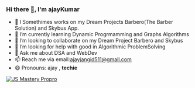 ### Hi there :pray:, I'm **ajayKumar**

- 🔭 I Somethimes works on my Dream Projects Barbero(The Barber Solution) and Skybus App.
- 🌱 I’m currently learning Dynamic Progrmamming and Graphs Algorithms
- 👯 I’m looking to collaborate on my Dream Project Barbero and Skybus
- 🤔 I’m looking for help with good in Algorithmic ProblemSolving
- 💬 Ask me about DSA and WebDev
- 📫 Reach me via email:ajayjangid511@gmail.com
- 😄 Pronouns: ajay , **techie** 

[![JS Mastery Propro](https://ibb.co/NNgpWPR/GitHub.png)](https://www.jsmastery.pro)


